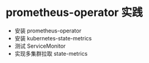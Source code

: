 # prometheus-operator 实践
- 安装 prometheus-operator 
- 安装 kubernetes-state-metrics
- 测试 ServiceMonitor
- 实现多集群拉取 state-metrics 

